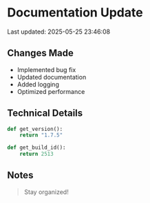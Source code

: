 # Documentation Update

Last updated: 2025-05-25 23:46:08

## Changes Made
- Implemented bug fix
- Updated documentation
- Added logging
- Optimized performance

## Technical Details
```python
def get_version():
    return "1.7.5"

def get_build_id():
    return 2513
```

## Notes
> Stay organized!
